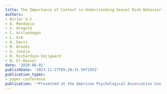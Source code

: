 ```yaml
---
title: The Importance of Context in Understanding Sexual Risk Behaviors
authors:
- Nirjar U.✝
- A. Mandavia
- S. Aragula
- C. Arslanbogan
- L. Kim
- A. Davis
- M. Brooks
- G. Juneja
- R. Richardson-Vejlgaard
- N. El-Bassel
date: '2020-08-01'
publishDate: '2023-11-27T05:20:31.597195Z'
publication_types:
- paper-conference
publication: '*Presented at the American Psychological Association Conference*'
---
```

